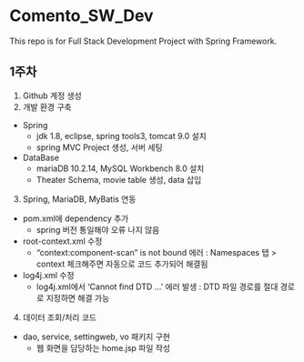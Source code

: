 # Comento_SW_Dev
This repo is for Full Stack Development Project with Spring Framework.

## 1주차

1. Github 계정 생성
2. 개발 환경 구축
  - Spring
    - jdk 1.8, eclipse, spring tools3, tomcat 9.0 설치
    - spring MVC Project 생성, 서버 세팅
  - DataBase
    - mariaDB 10.2.14, MySQL Workbench 8.0 설치
    - Theater Schema, movie table 생성, data 삽입
3. Spring, MariaDB, MyBatis 연동
  - pom.xml에 dependency 추가
    - spring 버전 통일해야 오류 나지 않음
  - root-context.xml 수정
    - “context:component-scan” is not bound 에러
      : Namespaces 탭 > context 체크해주면 자동으로 코드 추가되어 해결됨
  - log4j.xml 수정
    - log4j.xml에서 ‘Cannot find DTD …’ 에러 발생
		  : DTD 파일 경로를 절대 경로로 지정하면 해결 가능
4. 데이터 조회/처리 코드
  - dao, service, settingweb, vo 패키지 구현
	- 웹 화면을 담당하는 home.jsp 파일 작성



